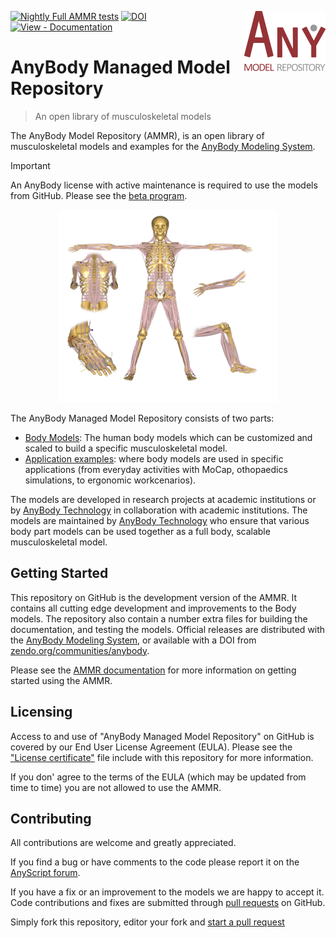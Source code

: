 [![Nightly Full AMMR tests](https://github.com/AnyBody/ammr/workflows/Tests/badge.svg)](https://github.com/AnyBody/ammr/actions?query=workflow%3A%22Tests%22+branch%3Amaster) [![DOI](https://zenodo.org/badge/DOI/10.5281/zenodo.1250764.svg)](https://doi.org/10.5281/zenodo.1250764)<img src="_static/AMMR_Logo2.png" align="right" /> [![View - Documentation](https://img.shields.io/badge/View-Documentation-2ea44f)](https://anyscript.org/ammr-doc/beta/)

# AnyBody Managed Model Repository 
> An open library of musculoskeletal models

The AnyBody Model Repository (AMMR), is an open library of musculoskeletal
models and examples for the [AnyBody Modeling
System](https://www.anybodytech.com/software/ams/).

> [!IMPORTANT]
An AnyBody license with active maintenance is required to use the models from GitHub. 
Please see the [beta program](https://forum.anyscript.org/t/become-a-beta-tester/5056/6). 

<p align="center">
  <img src = "https://github.com/AnyBody/ammr/blob/master/Docs/_static/ammr_bodyparts.png" width=350>
</p>

The AnyBody Managed Model Repository consists of two parts:

* [Body Models](https://anyscript.org/ammr-doc/body/models.html): The human body
  models which can be customized and scaled to build a specific musculoskeletal
  model.
* [Application examples](https://anyscript.org/ammr-doc/auto_examples/index.html):
  where body models are used in specific applications (from everyday
  activities with MoCap, othopaedics simulations, to ergonomic workcenarios).

The models are developed in research projects at academic institutions or by
[AnyBody Technology](https://www.anybodytech.com) in collaboration with academic
institutions. The models are maintained by [AnyBody
Technology](https://www.anybodytech.com) who ensure that various body part models
can be used together as a full body, scalable musculoskeletal model.


## Getting Started

This repository on GitHub is the development version of the AMMR. It contains all cutting edge
development and improvements to the Body models. The repository also contain a number extra 
files for building the documentation, and testing the models. Official releases are distributed
with the [AnyBody Modeling System](https://www.anybodytech.com/software/anybodymodelingsystem/),
or available with a DOI from [zendo.org/communities/anybody](https://zenodo.org/communities/anybody/). 

Please see the [AMMR documentation](https://anyscript.org/ammr-doc/beta) for more
information on getting started using the AMMR.

## Licensing
Access to and use of "AnyBody Managed Model Repository" on GitHub is covered by our End User 
License Agreement (EULA). Please see the ["License certificate"](../LICENSE) file include with 
this repository for more information. 

If you don' agree to the terms of the EULA (which may be updated from time to time) you are not
allowed to use the AMMR.

## Contributing

All contributions are welcome and greatly appreciated. 

If you find a bug or have comments to the code please report it on the [AnyScript
forum](https://forum.anyscript.org).

If you have a fix or an improvement to the models we are happy to accept it. Code contributions and 
fixes are submitted through [pull requests]() on GitHub. 

Simply fork this repository, editor your fork and [start a pull
request](https://docs.github.com/en/pull-requests/collaborating-with-pull-requests/proposing-changes-to-your-work-with-pull-requests/creating-a-pull-request) 
